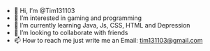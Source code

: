 - 👋 Hi, I’m @Tim131103
- 👀 I’m interested in gaming and programming
- 🌱 I’m currently learning Java, Js, CSS, HTML and Depression
- 💞️ I’m looking to collaborate with friends
- 📫 How to reach me just write me an Email: tim131103@gmail.com

<!---
Tim131103/Tim131103 is a ✨ special ✨ repository because its `README.md` (this file) appears on your GitHub profile.
You can click the Preview link to take a look at your changes.
--->
